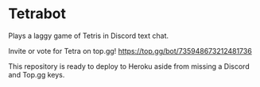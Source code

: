 # Tetrabot
Plays a laggy game of Tetris in Discord text chat.

Invite or vote for Tetra on top.gg! https://top.gg/bot/735948673212481736

This repository is ready to deploy to Heroku aside from missing a Discord and Top.gg keys.

